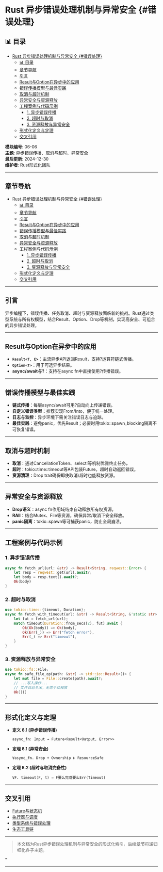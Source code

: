 ﻿# Rust 异步错误处理机制与异常安全 {#错误处理}

## 📊 目录

- [Rust 异步错误处理机制与异常安全 {#错误处理}](#rust-异步错误处理机制与异常安全-错误处理)
  - [📊 目录](#-目录)
  - [章节导航](#章节导航)
  - [引言](#引言)
  - [Result与Option在异步中的应用](#result与option在异步中的应用)
  - [错误传播模型与最佳实践](#错误传播模型与最佳实践)
  - [取消与超时机制](#取消与超时机制)
  - [异常安全与资源释放](#异常安全与资源释放)
  - [工程案例与代码示例](#工程案例与代码示例)
    - [1. 异步错误传播](#1-异步错误传播)
    - [2. 超时与取消](#2-超时与取消)
    - [3. 资源释放与异常安全](#3-资源释放与异常安全)
  - [形式化定义与定理](#形式化定义与定理)
  - [交叉引用](#交叉引用)

**模块编号**: 06-06  
**主题**: 异步错误传播、取消与超时、异常安全  
**最后更新**: 2024-12-30  
**维护者**: Rust形式化团队

---

## 章节导航

- [Rust 异步错误处理机制与异常安全 {#错误处理}](#rust-异步错误处理机制与异常安全-错误处理)
  - [📊 目录](#-目录)
  - [章节导航](#章节导航)
  - [引言](#引言)
  - [Result与Option在异步中的应用](#result与option在异步中的应用)
  - [错误传播模型与最佳实践](#错误传播模型与最佳实践)
  - [取消与超时机制](#取消与超时机制)
  - [异常安全与资源释放](#异常安全与资源释放)
  - [工程案例与代码示例](#工程案例与代码示例)
    - [1. 异步错误传播](#1-异步错误传播)
    - [2. 超时与取消](#2-超时与取消)
    - [3. 资源释放与异常安全](#3-资源释放与异常安全)
  - [形式化定义与定理](#形式化定义与定理)
  - [交叉引用](#交叉引用)

---

## 引言

异步编程下，错误传播、任务取消、超时与资源释放面临新的挑战。Rust通过类型系统与所有权模型，结合Result、Option、Drop等机制，实现高安全、可组合的异步错误处理。

---

## Result与Option在异步中的应用

- **`Result<T, E>`**：主流异步API返回Result，支持?运算符链式传播。
- **`Option<T>`**：用于可选异步结果。
- **async/await与?**：支持在async fn中直接使用?传播错误。

---

## 错误传播模型与最佳实践

- **链式传播**：每层async/await可用?自动向上传递错误。
- **自定义错误类型**：推荐实现From/Into，便于统一处理。
- **日志与监控**：异步环境下需关注错误日志与追踪。
- **最佳实践**：避免panic，优先Result；必要时用tokio::spawn_blocking隔离不可恢复错误。

---

## 取消与超时机制

- **取消**：通过CancellationToken、select!等机制优雅终止任务。
- **超时**：tokio::time::timeout等API包装Future，超时自动返回错误。
- **资源清理**：Drop trait确保即使取消/超时也能释放资源。

---

## 异常安全与资源释放

- **Drop语义**：async fn作用域结束自动释放所有权资源。
- **RAII**：结合Mutex、File等资源，确保异常/取消下安全释放。
- **panic隔离**：tokio::spawn等可捕获panic，防止全局崩溃。

---

## 工程案例与代码示例

### 1. 异步错误传播

```rust
async fn fetch_url(url: &str) -> Result<String, reqwest::Error> {
    let resp = reqwest::get(url).await?;
    let body = resp.text().await?;
    Ok(body)
}
```

### 2. 超时与取消

```rust
use tokio::time::{timeout, Duration};
async fn fetch_with_timeout(url: &str) -> Result<String, &'static str> {
    let fut = fetch_url(url);
    match timeout(Duration::from_secs(2), fut).await {
        Ok(Ok(body)) => Ok(body),
        Ok(Err(_)) => Err("fetch error"),
        Err(_) => Err("timeout"),
    }
}
```

### 3. 资源释放与异常安全

```rust
use tokio::fs::File;
async fn safe_file_op(path: &str) -> std::io::Result<()> {
    let mut file = File::create(path).await?;
    // ...写入操作...
    // 文件自动关闭，无需手动释放
    Ok(())
}
```

---

## 形式化定义与定理

- **定义 6.1 (异步错误传播)**

  ```text
  async_fn: Input → Future<Result<Output, Error>>
  ```

- **定理 6.1 (异常安全)**

  ```text
  ∀async_fn. Drop + Ownership ⊢ ResourceSafe
  ```

- **定理 6.2 (超时与取消完备性)**

  ```text
  ∀F. timeout(F, t) ⇒ F要么完成要么Err(Timeout)
  ```

---

## 交叉引用

- [Future与状态机](./01_formal_async_system.md)
- [执行器与调度](./05_runtime_system.md)
- [类型系统与错误处理](../02_type_system/)
- [生态工具链](../26_toolchain_ecosystem/)

---

> 本文档为Rust异步错误处理机制与异常安全的形式化索引，后续章节将递归细化各子主题。

"

---
